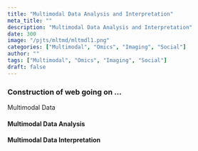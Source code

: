 ```yaml
---
title: "Multimodal Data Analysis and Interpretation"
meta_title: ""
description: "Multimodal Data Analysis and Interpretation"
date: 300
image: "/pjts/mltmd/mltmdl1.png"
categories: ["Multimodal", "Omics", "Imaging", "Social"]
author: ""
tags: ["Multimodal", "Omics", "Imaging", "Social"]
draft: false
---
```

### Construction of web going on ...

Multimodal Data 

#### Multimodal Data Analysis
>

#### Multimodal Data Interpretation
>
